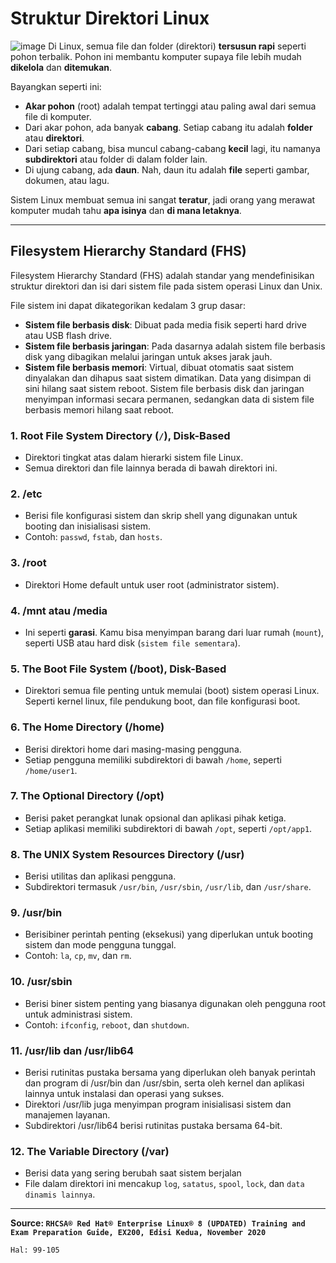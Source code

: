 # Struktur Direktori Linux

![image](https://github.com/user-attachments/assets/b76e052d-f940-4e27-a729-f35f928dc285)
Di Linux, semua file dan folder (direktori) **tersusun rapi** seperti pohon terbalik. Pohon ini membantu komputer supaya file lebih mudah **dikelola** dan **ditemukan**.  

Bayangkan seperti ini:  
- **Akar pohon** (root) adalah tempat tertinggi atau paling awal dari semua file di komputer.  
- Dari akar pohon, ada banyak **cabang**. Setiap cabang itu adalah **folder** atau **direktori**.  
- Dari setiap cabang, bisa muncul cabang-cabang **kecil** lagi, itu namanya **subdirektori** atau folder di dalam folder lain.  
- Di ujung cabang, ada **daun**. Nah, daun itu adalah **file** seperti gambar, dokumen, atau lagu.  

Sistem Linux membuat semua ini sangat **teratur**, jadi orang yang merawat komputer mudah tahu **apa isinya** dan **di mana letaknya**. 

---

## Filesystem Hierarchy Standard (FHS)
Filesystem Hierarchy Standard (FHS) adalah standar yang mendefinisikan struktur direktori dan isi dari sistem file pada sistem operasi Linux dan Unix.

File sistem ini dapat dikategorikan kedalam 3 grup dasar: 
- **Sistem file berbasis disk**: Dibuat pada media fisik seperti hard drive atau USB flash drive.
- **Sistem file berbasis jaringan**: Pada dasarnya adalah sistem file berbasis disk yang dibagikan melalui jaringan untuk akses jarak jauh.
- **Sistem file berbasis memori**: Virtual, dibuat otomatis saat sistem dinyalakan dan dihapus saat sistem dimatikan. Data yang disimpan di sini hilang saat sistem reboot.
Sistem file berbasis disk dan jaringan menyimpan informasi secara permanen, sedangkan data di sistem file berbasis memori hilang saat reboot.

### 1. **Root File System Directory (`/`)**, Disk-Based
  - Direktori tingkat atas dalam hierarki sistem file Linux.
  - Semua direktori dan file lainnya berada di bawah direktori ini.

### 2. **/etc**
  - Berisi file konfigurasi sistem dan skrip shell yang digunakan untuk booting dan inisialisasi sistem.
  - Contoh: `passwd`, `fstab`, dan `hosts`.

### 3. **/root**
  - Direktori Home default untuk user root (administrator sistem).

### 4. **/mnt** atau **/media**
  - Ini seperti **garasi**. Kamu bisa menyimpan barang dari luar rumah (`mount`), seperti USB atau hard disk (`sistem file sementara`).

### 5. **The Boot File System (/boot)**, Disk-Based
  - Direktori semua file penting untuk memulai (boot) sistem operasi Linux. Seperti kernel linux, file pendukung boot, dan file konfigurasi boot. 

### 6. **The Home Directory (/home)** 
  - Berisi direktori home dari masing-masing pengguna.
  - Setiap pengguna memiliki subdirektori di bawah `/home`, seperti `/home/user1`. 

### 7. **The Optional Directory (/opt)**
  - Berisi paket perangkat lunak opsional dan aplikasi pihak ketiga.
  - Setiap aplikasi memiliki subdirektori di bawah `/opt`, seperti `/opt/app1`. 

### 8. **The UNIX System Resources Directory (/usr)**
  - Berisi utilitas dan aplikasi pengguna.
  - Subdirektori termasuk `/usr/bin`, `/usr/sbin`, `/usr/lib`, dan `/usr/share`.

### 9. **/usr/bin**
  - Berisibiner perintah penting (eksekusi) yang diperlukan untuk  booting sistem dan mode pengguna tunggal.
  - Contoh: `la`, `cp`, `mv`, dan `rm`.

### 10.  **/usr/sbin**
  - Berisi biner sistem penting yang biasanya digunakan oleh pengguna root untuk administrasi sistem.
  - Contoh: `ifconfig`, `reboot`, dan `shutdown`.

### 11. **/usr/lib dan /usr/lib64**
  - Berisi rutinitas pustaka bersama yang diperlukan oleh banyak perintah dan program di /usr/bin dan /usr/sbin, serta oleh kernel dan aplikasi lainnya untuk instalasi dan operasi yang sukses.
  - Direktori /usr/lib juga menyimpan program inisialisasi sistem dan manajemen layanan.
  - Subdirektori /usr/lib64 berisi rutinitas pustaka bersama 64-bit.

### 12. **The Variable Directory (/var)**
  - Berisi data yang sering berubah saat sistem berjalan
  - File dalam direktori ini mencakup `log`, `satatus`, `spool`, `lock`, dan `data dinamis lainnya`.


---

**Source: `RHCSA® Red Hat® Enterprise Linux® 8 (UPDATED) Training and Exam Preparation Guide, EX200, Edisi Kedua, November 2020`**

`Hal: 99-105`
